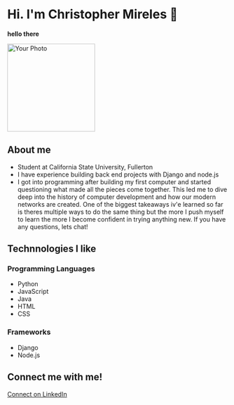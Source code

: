 <!DOCTYPE html>
<html lang="en">
<head>
    <meta charset="UTF-8">
    <meta name="viewport" content="width=device-width, initial-scale=1.0">
    
</head>
<body>
    <h1>Hi. I'm Christopher Mireles 🦅 </h1>
    <p><strong>hello there</strong></p>
    <img src="[URL_TO_YOUR_PHOTO](https://lumiere-a.akamaihd.net/v1/images/General-Grievous_c9df9cb5.jpeg?region=0%2C0%2C1200%2C675)" alt="Your Photo" width="200"/>

<h2>About me</h2>
<ul>
<li>
    Student at California State University, Fullerton
</li>
<li>
    I have experience building back end projects with Django and node.js
</li>
<li>
   I got into programming after building my first computer and started questioning what made all the pieces come together. This led me to dive deep into the history of computer development and how our modern networks are created. One of the biggest takeaways iv'e learned so far is theres multiple ways to do the same thing but the more I push myself to learn the more I become confident in trying anything new. If you have any questions, lets chat!
</li>
</ul>
<h2>Technnologies I like</h2>
 <h3>Programming Languages</h3>
    <ul>
        <li>Python</li>
        <li>JavaScript</li>
        <li>Java</li>
        <li>HTML</li>
        <li>CSS</li>
    </ul>
<h3>Frameworks</h3>
    <ul>
        <li>Django</li>
        <li>Node.js</li>
    </ul>
<h2>Connect me with me!</h2>
<div id="linkedin-connect">
    
<p><a href="www.linkedin.com/in/christopher-mireles" target="_blank">Connect on LinkedIn</a></p>
</div>

    


<!--
**napalashe/napalashe** is a ✨ _special_ ✨ repository because its `README.md` (this file) appears on your GitHub profile.

Here are some ideas to get you started:

- 🔭 I’m currently working on ...
- 🌱 I’m currently learning ...
- 👯 I’m looking to collaborate on ...
- 🤔 I’m looking for help with ...
- 💬 Ask me about ...
- 📫 How to reach me: ...
- 😄 Pronouns: ...
- ⚡ Fun fact: ...
-->
